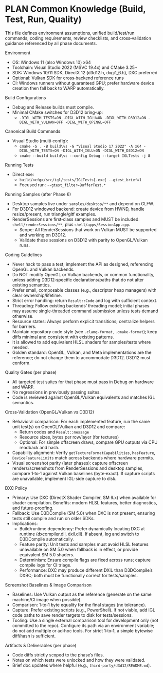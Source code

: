 # PLAN Common Knowledge (Build, Test, Run, Quality)

This file defines environment assumptions, unified build/test/run commands, coding requirements, review checklists, and cross‑validation guidance referenced by all phase documents.

Environment
- OS: Windows 11 (also Windows 10) x64
- Toolchain: Visual Studio 2022 (MSVC 19.4x) and CMake 3.25+
- SDK: Windows 10/11 SDK, DirectX 12 (d3d12.h, dxgi1_6.h), DXC preferred
- Optional: Vulkan SDK for cross‑backend reference runs
 - CI: Windows runners without guaranteed GPU; prefer hardware device creation then fall back to WARP automatically.

Build Configurations
- Debug and Release builds must compile.
- Minimal CMake switches for D3D12 bring‑up:
  - `-DIGL_WITH_TESTS=ON -DIGL_WITH_IGLU=ON -DIGL_WITH_D3D12=ON -DIGL_WITH_VULKAN=OFF -DIGL_WITH_OPENGL=OFF`

Canonical Build Commands
- Visual Studio (multi‑config):
  - `cmake -S . -B build\vs -G "Visual Studio 17 2022" -A x64 -DIGL_WITH_TESTS=ON -DIGL_WITH_IGLU=ON -DIGL_WITH_D3D12=ON`
  - `cmake --build build\vs --config Debug --target IGLTests -j 8`

Running Tests
- Direct exe:
  - `build/<cfg>/src/igl/tests/IGLTests[.exe] --gtest_brief=1`
  - Focused run: `--gtest_filter=BufferTest.*`

Running Samples (after Phase 6)
- Desktop samples live under `samples/desktop/**` and depend on GLFW.
- For D3D12 windowed backend: create device from HWND, handle resize/present, run triangle/gltf examples.
- RenderSessions are first‑class samples and MUST be included: `shell/renderSessions/**`, plus `shell/apps/SessionApp.cpp`.
  - Scope: All RenderSessions that work on Vulkan MUST be supported and working on D3D12.
  - Validate these sessions on D3D12 with parity to OpenGL/Vulkan runs.

Coding Guidelines
- Never hack to pass a test; implement the API as designed, referencing OpenGL and Vulkan backends.
- Do NOT modify OpenGL or Vulkan backends, or common functionality, unless adding D3D12‑specific declarations/paths that do not alter existing semantics.
- Prefer small, composable classes (e.g., descriptor heap managers) with clear ownership/lifetime.
- Strict error handling: return `Result::Code` and log with sufficient context.
- Threading: Follow existing backends’ threading model; initial phases may assume single‑threaded command submission unless tests demand otherwise.
- Resource states: Always perform explicit transitions; centralize helpers for barriers.
 - Maintain repository code style (see `.clang-format`, `.cmake-format`); keep diffs minimal and consistent with existing patterns.
 - It is allowed to add equivalent HLSL shaders for samples/tests where needed.
  - Golden standard: OpenGL, Vulkan, and Meta implementations are the reference; do not change them to accommodate D3D12. D3D12 must conform.

Quality Gates (per phase)
- All targeted test suites for that phase must pass in Debug on hardware and WARP.
- No regressions in previously passing suites.
- Code is reviewed against OpenGL/Vulkan equivalents and matches IGL semantics.

Cross‑Validation (OpenGL/Vulkan vs D3D12)
- Behavioral comparison: For each implemented feature, run the same unit test(s) on OpenGL/Vulkan and D3D12 and compare:
  - Return codes and `Result::message`
  - Resource sizes, bytes per row/layer (for textures)
  - Optional: For simple offscreen draws, compare GPU outputs via CPU readback and hash.
 - Capability alignment: Verify `getTextureFormatCapabilities`, `hasFeature`, `DeviceFeatureLimits` match across backends where hardware permits.
 - Visual screenshot parity (later phases): capture offscreen renders/screenshots from RenderSessions and desktop samples, compare 1‑to‑1 against Vulkan baselines (byte‑exact). If capture scripts are unavailable, implement IGL-side capture to disk.

DXC Policy
- Primary: Use DXC (DirectX Shader Compiler, SM 6.x) when available for shader compilation. Benefits: modern HLSL features, better diagnostics, and future-proofing.
- Fallback: Use D3DCompile (SM 5.0) when DXC is not present, ensuring tests still compile and run on older SDKs.
- Implications:
  - Build/runtime dependency: Prefer dynamically locating DXC at runtime (dxcompiler.dll, dxil.dll). If absent, log and switch to D3DCompile automatically.
  - Feature parity: Unit tests and samples must avoid HLSL features unavailable on SM 5.0 when fallback is in effect, or provide equivalent SM 5.0 shaders.
  - Determinism: Ensure compile flags are fixed across runs; capture compile logs for CI triage.
  - Performance: DXC may produce different DXIL than D3DCompile’s DXBC; both must be functionally correct for tests/samples.

Screenshot Baselines & Image Comparison
- Baselines: Use Vulkan output as the reference (generate on the same machine/CI image when possible).
- Comparison: 1‑to‑1 byte equality for the final stages (no tolerance).
- Capture: Prefer existing scripts (e.g., PowerShell). If not viable, add IGL code paths to save render targets to disk for tests/sessions.
- Tooling: Use a single external comparison tool for development only (not committed to the repo). Configure its path via an environment variable; do not add multiple or ad‑hoc tools. For strict 1‑to‑1, a simple bytewise diff/hash is sufficient.

Artifacts & Deliverables (per phase)
- Code diffs strictly scoped to the phase’s files.
- Notes on which tests were unlocked and how they were validated.
- Brief doc updates where helpful (e.g., `third-party/d3d12/README.md`).



